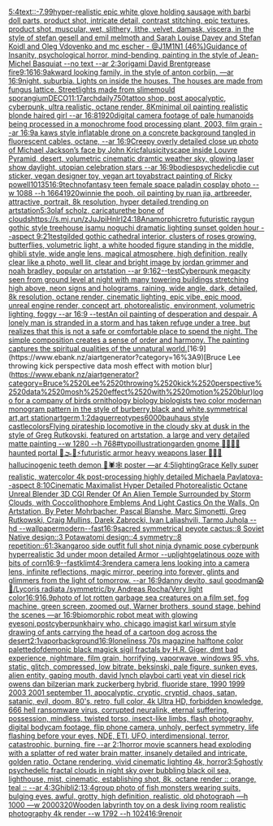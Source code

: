 [5:4](https://www.ebank.nz/aiartgenerator?category=5%3A4)[text::-7.99](https://www.ebank.nz/aiartgenerator?category=text%3A%3A-7.99)[hyper-realistic epic white glove holding sausage with barbi doll parts, product shot, intricate detail, contrast stitching, epic textures, product shot, muscular, wet, slithery, lithe, velvet, damask, viscera, in the style of stefan gesell and emil melmoth and Sarah Louise Davey and Stefan Koidl and Oleg Vdovenko and mc escher - @J1M1N1 (46%)](https://www.ebank.nz/aiartgenerator?category=hyper-realistic%2520epic%2520white%2520glove%2520holding%2520sausage%2520with%2520barbi%2520doll%2520parts%2C%2520product%2520shot%2C%2520intricate%2520detail%2C%2520contrast%2520stitching%2C%2520epic%2520textures%2C%2520product%2520shot%2C%2520muscular%2C%2520wet%2C%2520slithery%2C%2520lithe%2C%2520velvet%2C%2520damask%2C%2520viscera%2C%2520in%2520the%2520style%2520of%2520stefan%2520gesell%2520and%2520emil%2520melmoth%2520and%2520Sarah%2520Louise%2520Davey%2520and%2520Stefan%2520Koidl%2520and%2520Oleg%2520Vdovenko%2520and%2520mc%2520escher%2520-%2520%40J1M1N1%2520%2846%25%29)[Guidance of Insanity, psychological horror, mind-bending, painting in the style of Jean-Michel Basquiat --no text --ar 2:3](https://www.ebank.nz/aiartgenerator?category=Guidance%2520of%2520Insanity%2C%2520psychological%2520horror%2C%2520mind-bending%2C%2520painting%2520in%2520the%2520style%2520of%2520Jean-Michel%2520Basquiat%2520--no%2520text%2520--ar%25202%3A3)[origami David Brent](https://www.ebank.nz/aiartgenerator?category=origami%2520David%2520Brent)[grease fire](https://www.ebank.nz/aiartgenerator?category=grease%2520fire)[9:16](https://www.ebank.nz/aiartgenerator?category=9%3A16)[16:9](https://www.ebank.nz/aiartgenerator?category=16%3A9)[akward looking family, in the style of anton corbijn, —ar 16:9](https://www.ebank.nz/aiartgenerator?category=akward%2520looking%2520family%2C%2520in%2520the%2520style%2520of%2520anton%2520corbijn%2C%2520%E2%80%94ar%252016%3A9)[night. suburbia.  Lights on inside the houses. The houses are made from fungus lattice. Streetlights made from slimemould sporangium](https://www.ebank.nz/aiartgenerator?category=night.%2520suburbia.%2520%2520Lights%2520on%2520inside%2520the%2520houses.%2520The%2520houses%2520are%2520made%2520from%2520fungus%2520lattice.%2520Streetlights%2520made%2520from%2520slimemould%2520sporangium)[DECO](https://www.ebank.nz/aiartgenerator?category=DECO)[11:17](https://www.ebank.nz/aiartgenerator?category=11%3A17)[archdaily](https://www.ebank.nz/aiartgenerator?category=archdaily)[750](https://www.ebank.nz/aiartgenerator?category=750)[tattoo shop, post apocalyptic, cyberpunk, ultra realistic, octane render, 8K](https://www.ebank.nz/aiartgenerator?category=tattoo%2520shop%2C%2520post%2520apocalyptic%2C%2520cyberpunk%2C%2520ultra%2520realistic%2C%2520octane%2520render%2C%25208K)[minimal oil painting realistic blonde haired girl --ar 16:8](https://www.ebank.nz/aiartgenerator?category=minimal%2520oil%2520painting%2520realistic%2520blonde%2520haired%2520girl%2520--ar%252016%3A8)[1920](https://www.ebank.nz/aiartgenerator?category=1920)[digital camera footage of pale humanoids being processed in a monochrome food processing plant, 2003, film grain --ar 16:9](https://www.ebank.nz/aiartgenerator?category=digital%2520camera%2520footage%2520of%2520pale%2520humanoids%2520being%2520processed%2520in%2520a%2520monochrome%2520food%2520processing%2520plant%2C%25202003%2C%2520film%2520grain%2520--ar%252016%3A9)[a kaws style inflatable drone on a concrete background tangled in fluorescent cables, octane, --ar 16:9](https://www.ebank.nz/aiartgenerator?category=a%2520kaws%2520style%2520inflatable%2520drone%2520on%2520a%2520concrete%2520background%2520tangled%2520in%2520fluorescent%2520cables%2C%2520octane%2C%2520--ar%252016%3A9)[Creepy overly detailed close up photo of Michael Jackson’s face by John Kricfalusi](https://www.ebank.nz/aiartgenerator?category=Creepy%2520overly%2520detailed%2520close%2520up%2520photo%2520of%2520Michael%2520Jackson%E2%80%99s%2520face%2520by%2520John%2520Kricfalusi)[cityscape inside Louvre Pyramid, desert, volumetric cinematic dramtic weather sky, glowing laser show daylight, utopian celebration stars --ar 16:9](https://www.ebank.nz/aiartgenerator?category=cityscape%2520inside%2520Louvre%2520Pyramid%2C%2520desert%2C%2520volumetric%2520cinematic%2520dramtic%2520weather%2520sky%2C%2520glowing%2520laser%2520show%2520daylight%2C%2520utopian%2520celebration%2520stars%2520--ar%252016%3A9)[bodies](https://www.ebank.nz/aiartgenerator?category=bodies)[psychedelic](https://www.ebank.nz/aiartgenerator?category=psychedelic)[die cut sticker, vegan designer toy, vegan art toy](https://www.ebank.nz/aiartgenerator?category=die%2520cut%2520sticker%2C%2520vegan%2520designer%2520toy%2C%2520vegan%2520art%2520toy)[abstract painting of Ricky powell](https://www.ebank.nz/aiartgenerator?category=abstract%2520painting%2520of%2520Ricky%2520powell)[10135](https://www.ebank.nz/aiartgenerator?category=10135)[16:9](https://www.ebank.nz/aiartgenerator?category=16%3A9)[technofantasy teen female space paladin cosplay photo --w 1088 --h 1664](https://www.ebank.nz/aiartgenerator?category=technofantasy%2520teen%2520female%2520space%2520paladin%2520cosplay%2520photo%2520--w%25201088%2520--h%25201664)[1920](https://www.ebank.nz/aiartgenerator?category=1920)[winnie the pooh, oil painting by ruan jia, artbreeder, attractive, portrait, 8k resolution, hyper detailed,trending on artstation](https://www.ebank.nz/aiartgenerator?category=winnie%2520the%2520pooh%2C%2520oil%2520painting%2520by%2520ruan%2520jia%2C%2520artbreeder%2C%2520attractive%2C%2520portrait%2C%25208k%2520resolution%2C%2520hyper%2520detailed%2Ctrending%2520on%2520artstation)[5:3](https://www.ebank.nz/aiartgenerator?category=5%3A3)[olaf scholz, caricature](https://www.ebank.nz/aiartgenerator?category=olaf%2520scholz%2C%2520caricature)[the bone of clouds](https://www.ebank.nz/aiartgenerator?category=the%2520bone%2520of%2520clouds)[<https://s.mj.run/zJuJpiHnlrI>](https://www.ebank.nz/aiartgenerator?category=%3Chttps%3A//s.mj.run/zJuJpiHnlrI%3E)[24:18](https://www.ebank.nz/aiartgenerator?category=24%3A18)[Anamorphic](https://www.ebank.nz/aiartgenerator?category=Anamorphic)[retro futuristic raygun gothic style treehouse isamu noguchi dramatic lighting sunset golden hour --aspect 9:21](https://www.ebank.nz/aiartgenerator?category=retro%2520futuristic%2520raygun%2520gothic%2520style%2520treehouse%2520isamu%2520noguchi%2520dramatic%2520lighting%2520sunset%2520golden%2520hour%2520--aspect%25209%3A21)[test](https://www.ebank.nz/aiartgenerator?category=test)[gilded gothic cathedral interior, clusters of roses growing, butterflies, volumetric light, a white hooded figure standing in the middle, ghibli style, wide angle lens, magical atmosphere, high definition, really clear like a photo, well lit, clear and bright image by jordan grimmer and noah bradley, popular on artstation --ar 9:16](https://www.ebank.nz/aiartgenerator?category=gilded%2520gothic%2520cathedral%2520interior%2C%2520clusters%2520of%2520roses%2520growing%2C%2520butterflies%2C%2520volumetric%2520light%2C%2520a%2520white%2520hooded%2520figure%2520standing%2520in%2520the%2520middle%2C%2520ghibli%2520style%2C%2520wide%2520angle%2520lens%2C%2520magical%2520atmosphere%2C%2520high%2520definition%2C%2520really%2520clear%2520like%2520a%2520photo%2C%2520well%2520lit%2C%2520clear%2520and%2520bright%2520image%2520by%2520jordan%2520grimmer%2520and%2520noah%2520bradley%2C%2520popular%2520on%2520artstation%2520--ar%25209%3A16)[2](https://www.ebank.nz/aiartgenerator?category=2)[--test](https://www.ebank.nz/aiartgenerator?category=--test)[Cyberpunk megacity seen from ground level at night with many towering buildings stretching high above, neon signs and holograms, raining, wide angle, dark, detailed, 8k resolution, octane render, cinematic lighting, epic vibe, epic mood, unreal engine render, concept art, photorealistic, environment, volumetric lighting, foggy --ar 16:9 --test](https://www.ebank.nz/aiartgenerator?category=Cyberpunk%2520megacity%2520seen%2520from%2520ground%2520level%2520at%2520night%2520with%2520many%2520towering%2520buildings%2520stretching%2520high%2520above%2C%2520neon%2520signs%2520and%2520holograms%2C%2520raining%2C%2520wide%2520angle%2C%2520dark%2C%2520detailed%2C%25208k%2520resolution%2C%2520octane%2520render%2C%2520cinematic%2520lighting%2C%2520epic%2520vibe%2C%2520epic%2520mood%2C%2520unreal%2520engine%2520render%2C%2520concept%2520art%2C%2520photorealistic%2C%2520environment%2C%2520volumetric%2520lighting%2C%2520foggy%2520--ar%252016%3A9%2520--test)[An oil painting of desperation and despair. A lonely man is stranded in a storm and has taken refuge under a tree, but realizes that this is not a safe or comfortable place to spend the night.  The simple composition creates a sense of order and harmony. The painting captures the spiritual qualities of the unnatural world.](https://www.ebank.nz/aiartgenerator?category=An%2520oil%2520painting%2520of%2520desperation%2520and%2520despair.%2520A%2520lonely%2520man%2520is%2520stranded%2520in%2520a%2520storm%2520and%2520has%2520taken%2520refuge%2520under%2520a%2520tree%2C%2520but%2520realizes%2520that%2520this%2520is%2520not%2520a%2520safe%2520or%2520comfortable%2520place%2520to%2520spend%2520the%2520night.%2520%2520The%2520simple%2520composition%2520creates%2520a%2520sense%2520of%2520order%2520and%2520harmony.%2520The%2520painting%2520captures%2520the%2520spiritual%2520qualities%2520of%2520the%2520unnatural%2520world.)[16:9](https://www.ebank.nz/aiartgenerator?category=16%3A9)[Bruce Lee throwing kick perspective data mosh effect with motion blur](https://www.ebank.nz/aiartgenerator?category=Bruce%2520Lee%2520throwing%2520kick%2520perspective%2520data%2520mosh%2520effect%2520with%2520motion%2520blur)[logo for a company of birds ornithology biology biologists two color modern](https://www.ebank.nz/aiartgenerator?category=logo%2520for%2520a%2520company%2520of%2520birds%2520ornithology%2520biology%2520biologists%2520two%2520color%2520modern)[an monogram pattern in the style of burberry,black and white,symmetrical art,art station](https://www.ebank.nz/aiartgenerator?category=an%2520monogram%2520pattern%2520in%2520the%2520style%2520of%2520burberry%2Cblack%2520and%2520white%2Csymmetrical%2520art%2Cart%2520station)[artgerm,](https://www.ebank.nz/aiartgenerator?category=artgerm%2C)[1:2](https://www.ebank.nz/aiartgenerator?category=1%3A2)[daguerreotypes](https://www.ebank.nz/aiartgenerator?category=daguerreotypes)[6000](https://www.ebank.nz/aiartgenerator?category=6000)[bauhaus style castle](https://www.ebank.nz/aiartgenerator?category=bauhaus%2520style%2520castle)[colors](https://www.ebank.nz/aiartgenerator?category=colors)[Flying pirateship locomotive in the cloudy sky at dusk in the style of Greg Rutkovski, featured on artstation, a large and very detailed matte painting --w 1280 --h 768](https://www.ebank.nz/aiartgenerator?category=Flying%2520pirateship%2520locomotive%2520in%2520the%2520cloudy%2520sky%2520at%2520dusk%2520in%2520the%2520style%2520of%2520Greg%2520Rutkovski%2C%2520featured%2520on%2520artstation%2C%2520a%2520large%2520and%2520very%2520detailed%2520matte%2520painting%2520--w%25201280%2520--h%2520768)[#typo](https://www.ebank.nz/aiartgenerator?category=%23typo)[illustration](https://www.ebank.nz/aiartgenerator?category=illustration)[garden gnome 🚧🗿🧩🎲haunted portal 🥥🌫🫧⚡️futuristic armor heavy weapons laser 🌈✨🍄hallucinogenic teeth demon 🦑🕷🕸 poster —ar 4:5](https://www.ebank.nz/aiartgenerator?category=garden%2520gnome%2520%F0%9F%9A%A7%F0%9F%97%BF%F0%9F%A7%A9%F0%9F%8E%B2haunted%2520portal%2520%F0%9F%A5%A5%F0%9F%8C%AB%F0%9F%AB%A7%E2%9A%A1%EF%B8%8Ffuturistic%2520armor%2520heavy%2520weapons%2520laser%2520%F0%9F%8C%88%E2%9C%A8%F0%9F%8D%84hallucinogenic%2520teeth%2520demon%2520%F0%9F%A6%91%F0%9F%95%B7%F0%9F%95%B8%2520poster%2520%E2%80%94ar%25204%3A5)[lighting](https://www.ebank.nz/aiartgenerator?category=lighting)[Grace Kelly super realistic, watercolor 4k post-processing highly detailed Michaela Pavlatova--aspect 8:10](https://www.ebank.nz/aiartgenerator?category=Grace%2520Kelly%2520super%2520realistic%2C%2520watercolor%25204k%2520post-processing%2520highly%2520detailed%2520Michaela%2520Pavlatova--aspect%25208%3A10)[Cinematic Maximalist Hyper Detailed Photorealistic Octane Unreal Blender 3D CGI Render Of An Alien Temple Surrounded by Storm Clouds, with Coccolithophore Emblems And Light Castics On the Walls, On Artstation, By Peter Mohrbacher, Pascal Blanshe, Marc Simonetti, Greg Rutkowski, Craig Mullins, Darek Zabrocki, Ivan Laliashvili, Tarmo Juhola --hd --wallpaper](https://www.ebank.nz/aiartgenerator?category=Cinematic%2520Maximalist%2520Hyper%2520Detailed%2520Photorealistic%2520Octane%2520Unreal%2520Blender%25203D%2520CGI%2520Render%2520Of%2520An%2520Alien%2520Temple%2520Surrounded%2520by%2520Storm%2520Clouds%2C%2520with%2520Coccolithophore%2520Emblems%2520And%2520Light%2520Castics%2520On%2520the%2520Walls%2C%2520On%2520Artstation%2C%2520By%2520Peter%2520Mohrbacher%2C%2520Pascal%2520Blanshe%2C%2520Marc%2520Simonetti%2C%2520Greg%2520Rutkowski%2C%2520Craig%2520Mullins%2C%2520Darek%2520Zabrocki%2C%2520Ivan%2520Laliashvili%2C%2520Tarmo%2520Juhola%2520--hd%2520--wallpaper)[modern](https://www.ebank.nz/aiartgenerator?category=modern)[--fast](https://www.ebank.nz/aiartgenerator?category=--fast)[16:9](https://www.ebank.nz/aiartgenerator?category=16%3A9)[sacred symmetrical peyote cactus::8 Soviet Native design::3 Potawatomi design::4 symmetry::8 repetition::6](https://www.ebank.nz/aiartgenerator?category=sacred%2520symmetrical%2520peyote%2520cactus%3A%3A8%2520Soviet%2520Native%2520design%3A%3A3%2520Potawatomi%2520design%3A%3A4%2520symmetry%3A%3A8%2520repetition%3A%3A6)[1:3](https://www.ebank.nz/aiartgenerator?category=1%3A3)[kangaroo side outfit full shot ninja dynamic pose cyberpunk hyperrealistic 3d under moon detailed Armor --uplight](https://www.ebank.nz/aiartgenerator?category=kangaroo%2520side%2520outfit%2520full%2520shot%2520ninja%2520dynamic%2520pose%2520cyberpunk%2520hyperrealistic%25203d%2520under%2520moon%2520detailed%2520Armor%2520--uplight)[gelatinous ooze with bits of corn](https://www.ebank.nz/aiartgenerator?category=gelatinous%2520ooze%2520with%2520bits%2520of%2520corn)[16:9](https://www.ebank.nz/aiartgenerator?category=16%3A9)[--fast](https://www.ebank.nz/aiartgenerator?category=--fast)[klimt](https://www.ebank.nz/aiartgenerator?category=klimt)[4:3](https://www.ebank.nz/aiartgenerator?category=4%3A3)[render](https://www.ebank.nz/aiartgenerator?category=render)[a camera lens looking into a camera lens, infinite reflections, magic mirror, peering into forever, glints and glimmers from the light of tomorrow. --ar 16:9](https://www.ebank.nz/aiartgenerator?category=a%2520camera%2520lens%2520looking%2520into%2520a%2520camera%2520lens%2C%2520infinite%2520reflections%2C%2520magic%2520mirror%2C%2520peering%2520into%2520forever%2C%2520glints%2520and%2520glimmers%2520from%2520the%2520light%2520of%2520tomorrow.%2520--ar%252016%3A9)[danny devito, saul goodman](https://www.ebank.nz/aiartgenerator?category=danny%2520devito%2C%2520saul%2520goodman)[😱🥶](https://www.ebank.nz/aiartgenerator?category=%F0%9F%98%B1%F0%9F%A5%B6)[/Lycoris radiata /symmetric/by Andreas Rocha/Very light color](https://www.ebank.nz/aiartgenerator?category=/Lycoris%2520radiata%2520/symmetric/by%2520Andreas%2520Rocha/Very%2520light%2520color)[16:9](https://www.ebank.nz/aiartgenerator?category=16%3A9)[16.9](https://www.ebank.nz/aiartgenerator?category=16.9)[photo of lot rotten garbage sea creatures on a film set, fog machine, green screen, zoomed out, Warner brothers, sound stage, behind the scenes —ar 16:9](https://www.ebank.nz/aiartgenerator?category=photo%2520of%2520lot%2520rotten%2520garbage%2520sea%2520creatures%2520on%2520a%2520film%2520set%2C%2520fog%2520machine%2C%2520green%2520screen%2C%2520zoomed%2520out%2C%2520Warner%2520brothers%2C%2520sound%2520stage%2C%2520behind%2520the%2520scenes%2520%E2%80%94ar%252016%3A9)[biomorphic robot meat with glowing eyes](https://www.ebank.nz/aiartgenerator?category=biomorphic%2520robot%2520meat%2520with%2520glowing%2520eyes)[oni,postcyberpunk](https://www.ebank.nz/aiartgenerator?category=oni%2Cpostcyberpunk)[hairy who, chicago imagist karl wirsum style drawing of ants carrying the head of a cartoon dog across the desert](https://www.ebank.nz/aiartgenerator?category=hairy%2520who%2C%2520chicago%2520imagist%2520karl%2520wirsum%2520style%2520drawing%2520of%2520ants%2520carrying%2520the%2520head%2520of%2520a%2520cartoon%2520dog%2520across%2520the%2520desert)[2:1](https://www.ebank.nz/aiartgenerator?category=2%3A1)[vapor](https://www.ebank.nz/aiartgenerator?category=vapor)[background](https://www.ebank.nz/aiartgenerator?category=background)[16:9](https://www.ebank.nz/aiartgenerator?category=16%3A9)[loneliness 70s magazine halftone color palette](https://www.ebank.nz/aiartgenerator?category=loneliness%252070s%2520magazine%2520halftone%2520color%2520palette)[dof](https://www.ebank.nz/aiartgenerator?category=dof)[demonic black magick sigil fractals by H.R. Giger, dmt bad experience, nightmare, film grain, horrifying, vaporwave, windows 95, vhs, static, glitch, compressed, low bitrate, beksinski, pale figure, sunken eyes, alien entity, gaping mouth, david lynch playboi carti yeat vin diesel rick owens dan bilzerian mark zuckerberg hybrid, fluoride stare, 1990 1999 2003 2001 september 11, apocalyptic, cryptic, cryptid, chaos, satan, satanic, evil, doom, 80's, retro, full color, 4k Ultra HD, forbidden knowledge, 666 hell ransomware virus, corrupted neuralink, eternal suffering, possession, mindless, twisted torso, insect-like limbs, flash photography, digital bodycam footage, flip phone camera, unholy, perfect symmetry, life flashing before your eyes, NDE, ETI, UFO, interdimensional, terror, catastrophic, burning, fire --ar 2:1](https://www.ebank.nz/aiartgenerator?category=demonic%2520black%2520magick%2520sigil%2520fractals%2520by%2520H.R.%2520Giger%2C%2520dmt%2520bad%2520experience%2C%2520nightmare%2C%2520film%2520grain%2C%2520horrifying%2C%2520vaporwave%2C%2520windows%252095%2C%2520vhs%2C%2520static%2C%2520glitch%2C%2520compressed%2C%2520low%2520bitrate%2C%2520beksinski%2C%2520pale%2520figure%2C%2520sunken%2520eyes%2C%2520alien%2520entity%2C%2520gaping%2520mouth%2C%2520david%2520lynch%2520playboi%2520carti%2520yeat%2520vin%2520diesel%2520rick%2520owens%2520dan%2520bilzerian%2520mark%2520zuckerberg%2520hybrid%2C%2520fluoride%2520stare%2C%25201990%25201999%25202003%25202001%2520september%252011%2C%2520apocalyptic%2C%2520cryptic%2C%2520cryptid%2C%2520chaos%2C%2520satan%2C%2520satanic%2C%2520evil%2C%2520doom%2C%252080%27s%2C%2520retro%2C%2520full%2520color%2C%25204k%2520Ultra%2520HD%2C%2520forbidden%2520knowledge%2C%2520666%2520hell%2520ransomware%2520virus%2C%2520corrupted%2520neuralink%2C%2520eternal%2520suffering%2C%2520possession%2C%2520mindless%2C%2520twisted%2520torso%2C%2520insect-like%2520limbs%2C%2520flash%2520photography%2C%2520digital%2520bodycam%2520footage%2C%2520flip%2520phone%2520camera%2C%2520unholy%2C%2520perfect%2520symmetry%2C%2520life%2520flashing%2520before%2520your%2520eyes%2C%2520NDE%2C%2520ETI%2C%2520UFO%2C%2520interdimensional%2C%2520terror%2C%2520catastrophic%2C%2520burning%2C%2520fire%2520--ar%25202%3A1)[horror movie scanners head exploding with a splatter of red water brain matter, insanely detailed and intricate, golden ratio, Octane rendering, vivid cinematic lighting 4k, horror](https://www.ebank.nz/aiartgenerator?category=horror%2520movie%2520scanners%2520head%2520exploding%2520with%2520a%2520splatter%2520of%2520red%2520water%2520brain%2520matter%2C%2520insanely%2520detailed%2520and%2520intricate%2C%2520golden%2520ratio%2C%2520Octane%2520rendering%2C%2520vivid%2520cinematic%2520lighting%25204k%2C%2520horror)[3:5](https://www.ebank.nz/aiartgenerator?category=3%3A5)[ghostly psychedelic fractal clouds in night sky over bubbling black oil sea, lighthouse, mist, cinematic, establishing shot, 8k, octane render :: orange, teal :: --ar 4:3](https://www.ebank.nz/aiartgenerator?category=ghostly%2520psychedelic%2520fractal%2520clouds%2520in%2520night%2520sky%2520over%2520bubbling%2520black%2520oil%2520sea%2C%2520lighthouse%2C%2520mist%2C%2520cinematic%2C%2520establishing%2520shot%2C%25208k%2C%2520octane%2520render%2520%3A%3A%2520orange%2C%2520teal%2520%3A%3A%2520--ar%25204%3A3)[Ghibli](https://www.ebank.nz/aiartgenerator?category=Ghibli)[2:1](https://www.ebank.nz/aiartgenerator?category=2%3A1)[3:4](https://www.ebank.nz/aiartgenerator?category=3%3A4)[group photo of fish monsters wearing suits, bulging eyes, awful, grotty, high definition, realistic, old photograph —h 1000 —w 2000](https://www.ebank.nz/aiartgenerator?category=group%2520photo%2520of%2520fish%2520monsters%2520wearing%2520suits%2C%2520bulging%2520eyes%2C%2520awful%2C%2520grotty%2C%2520high%2520definition%2C%2520realistic%2C%2520old%2520photograph%2520%E2%80%94h%25201000%2520%E2%80%94w%25202000)[320](https://www.ebank.nz/aiartgenerator?category=320)[Wooden labyrinth toy on a desk living room realistic photography 4k render  --w 1792 --h 1024](https://www.ebank.nz/aiartgenerator?category=Wooden%2520labyrinth%2520toy%2520on%2520a%2520desk%2520living%2520room%2520realistic%2520photography%25204k%2520render%2520%2520--w%25201792%2520--h%25201024)[16:9](https://www.ebank.nz/aiartgenerator?category=16%3A9)[renoir](https://www.ebank.nz/aiartgenerator?category=renoir)